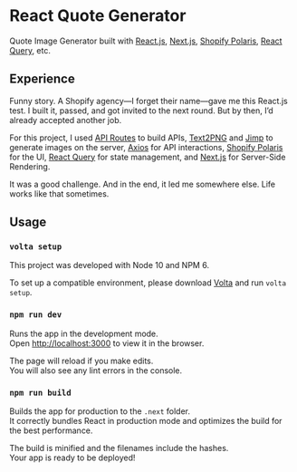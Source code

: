 # React Quote Generator

Quote Image Generator built with [React.js](https://react.dev/), [Next.js](https://nextjs.org/), [Shopify Polaris](https://www.npmjs.com/package/@shopify/polaris), [React Query](https://www.npmjs.com/package/@tanstack/react-query), etc.

## Experience

Funny story. A Shopify agency—I forget their name—gave me this React.js test. I built it, passed, and got invited to the next round. But by then, I’d already accepted another job.

For this project, I used [API Routes](https://nextjs.org/docs/pages/building-your-application/routing/api-routes) to build APIs, [Text2PNG](https://www.npmjs.com/package/text2png) and [Jimp](https://www.npmjs.com/package/jimp) to generate images on the server, [Axios](https://www.npmjs.com/package/axios) for API interactions, [Shopify Polaris](https://www.npmjs.com/package/@shopify/polaris) for the UI, [React Query](https://www.npmjs.com/package/@tanstack/react-query) for state management, and [Next.js](https://nextjs.org/) for Server-Side Rendering.

It was a good challenge. And in the end, it led me somewhere else. Life works like that sometimes.

## Usage

### `volta setup`
This project was developed with Node 10 and NPM 6.<br>

To set up a compatible environment, please download [Volta](https://github.com/volta-cli/volta) and run `volta setup`.

### `npm run dev`

Runs the app in the development mode.<br>
Open [http://localhost:3000](http://localhost:3000) to view it in the browser.

The page will reload if you make edits.<br>
You will also see any lint errors in the console.

### `npm run build`

Builds the app for production to the `.next` folder.<br>
It correctly bundles React in production mode and optimizes the build for the best performance.

The build is minified and the filenames include the hashes.<br>
Your app is ready to be deployed!
